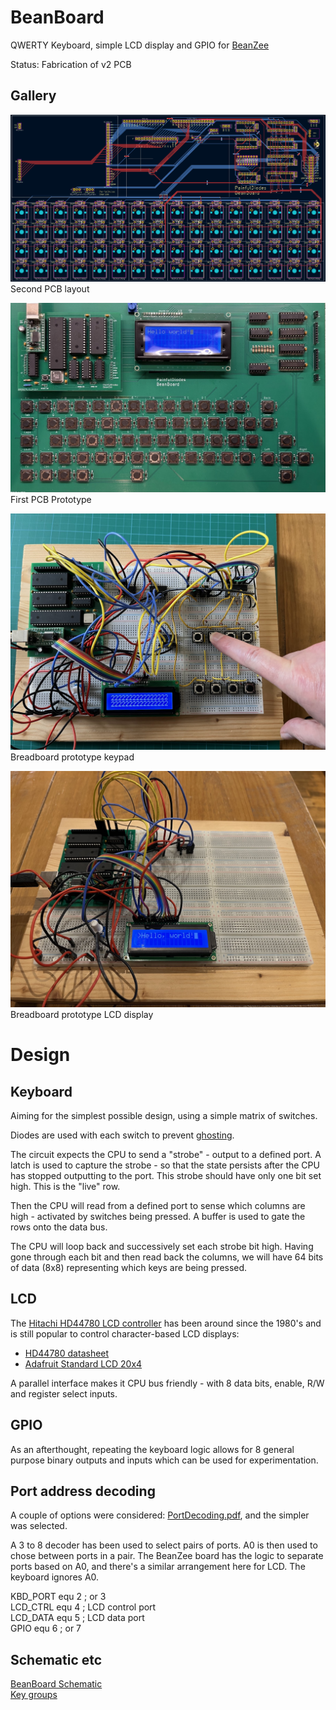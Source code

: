 # BeanBoard
QWERTY Keyboard, simple LCD display and GPIO for [BeanZee](https://github.com/PainfulDiodes/BeanZee)

Status: Fabrication of v2 PCB

## Gallery
![](/images/BeanBoardPCB_2_a.png)
Second PCB layout

![Assembled Beanboard prototype](/images/beanboard_prototype_assembled.jpg)
First PCB Prototype

![Echo](images/breadboard_echo.jpg)  
Breadboard prototype keypad

![LCD Hello World](images/breadboard_LCD_Hello_World.jpg)  
Breadboard prototype LCD display

# Design

## Keyboard  
Aiming for the simplest possible design, using a simple matrix of switches. 

Diodes are used with each switch to prevent [ghosting](https://en.wikipedia.org/wiki/Key_rollover#Key_jamming_and_ghosting).  

The circuit expects the CPU to send a "strobe" - output to a defined port. A latch is used to capture the strobe - so that the state persists after the CPU has stopped outputting to the port. This strobe should have only one bit set high. This is the "live" row.

Then the CPU will read from a defined port to sense which columns are high - activated by switches being pressed. A buffer is used to gate the rows onto the data bus.

The CPU will loop back and successively set each strobe bit high. Having gone through each bit and then read back the columns, we will have 64 bits of data (8x8) representing which keys are being pressed.

## LCD
The [Hitachi HD44780 LCD controller](https://en.wikipedia.org/wiki/Hitachi_HD44780_LCD_controller) has been around since the 1980's and is still popular to control character-based LCD displays:  
* [HD44780 datasheet](https://cdn-shop.adafruit.com/datasheets/HD44780.pdf)   
* [Adafruit Standard LCD 20x4](https://www.adafruit.com/product/198)  

A parallel interface makes it CPU bus friendly - with 8 data bits, enable, R/W and register select inputs.

## GPIO

As an afterthought, repeating the keyboard logic allows for 8 general purpose binary outputs and inputs which can be used for experimentation.

## Port address decoding

A couple of options were considered: [PortDecoding.pdf](/kicad/PortDecoding/PortDecoding.pdf), and the simpler was selected.

A 3 to 8 decoder has been used to select pairs of ports. A0 is then used to chose between ports in a pair. The BeanZee board has the logic to separate ports based on A0, and there's a similar arrangement here for LCD. The keyboard ignores A0.

KBD_PORT equ 2 ; or 3  
LCD_CTRL equ 4 ; LCD control port  
LCD_DATA equ 5 ; LCD data port  
GPIO equ 6 ; or 7  

## Schematic etc
[BeanBoard Schematic](/kicad/BeanBoard.pdf)  
[Key groups](keygroups.txt)  
